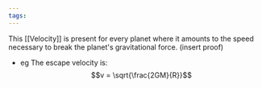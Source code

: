 ```yaml
---
tags:
---
```

This [[Velocity]] is present for every planet where it amounts to the speed necessary to break the planet's gravitational force. 
(insert proof)
- eg The escape velocity is: $$v = \sqrt{\frac{2GM}{R}}$$

